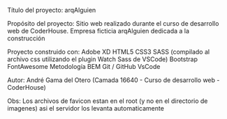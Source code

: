 Título del proyecto:
arqAlguien

Propósito del proyecto:
Sitio web realizado durante el curso de desarrollo web de CoderHouse.
Empresa ficticia arqAlguien dedicada a la construcción

Proyecto construido con:
Adobe XD
HTML5
CSS3
SASS (compilado al archivo css utilizando el plugin Watch Sass de VSCode)
Bootstrap
FontAwesome
Metodología BEM
Git / GitHub
VsCode

Autor:
André Gama del Otero
(Camada 16640 - Curso de desarrollo web - CoderHouse)

Obs:
Los archivos de favicon estan en el root (y no en el directorio de imagenes) asi el servidor los levanta automaticamente
